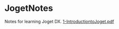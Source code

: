# JogetNotes
Notes for learning Joget DX.
[1-IntroductiontoJoget.pdf](https://github.com/IamDirnesivam/JogetNotes/files/8020460/1-IntroductiontoJoget.pdf)
